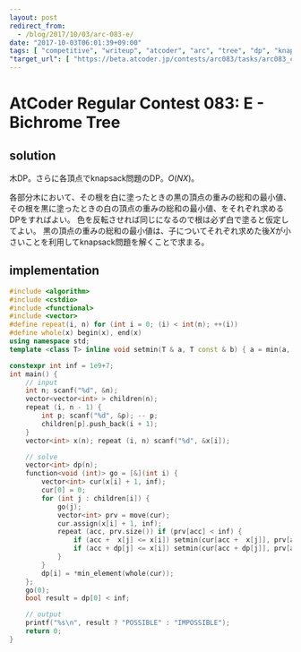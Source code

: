 ```yaml
---
layout: post
redirect_from:
  - /blog/2017/10/03/arc-083-e/
date: "2017-10-03T06:01:39+09:00"
tags: [ "competitive", "writeup", "atcoder", "arc", "tree", "dp", "knapsack-problem" ]
"target_url": [ "https://beta.atcoder.jp/contests/arc083/tasks/arc083_c" ]
---
```


# AtCoder Regular Contest 083: E - Bichrome Tree

## solution

木DP。さらに各頂点でknapsack問題のDP。$O(NX)$。

各部分木において、その根を白に塗ったときの黒の頂点の重みの総和の最小値、その根を黒に塗ったときの白の頂点の重みの総和の最小値、をそれぞれ求めるDPをすればよい。
色を反転させれば同じになるので根は必ず白で塗ると仮定してよい。
黒の頂点の重みの総和の最小値は、子についてそれぞれ求めた後$X$が小さいことを利用してknapsack問題を解くことで求まる。

## implementation

``` c++
#include <algorithm>
#include <cstdio>
#include <functional>
#include <vector>
#define repeat(i, n) for (int i = 0; (i) < int(n); ++(i))
#define whole(x) begin(x), end(x)
using namespace std;
template <class T> inline void setmin(T & a, T const & b) { a = min(a, b); }

constexpr int inf = 1e9+7;
int main() {
    // input
    int n; scanf("%d", &n);
    vector<vector<int> > children(n);
    repeat (i, n - 1) {
        int p; scanf("%d", &p); -- p;
        children[p].push_back(i + 1);
    }
    vector<int> x(n); repeat (i, n) scanf("%d", &x[i]);

    // solve
    vector<int> dp(n);
    function<void (int)> go = [&](int i) {
        vector<int> cur(x[i] + 1, inf);
        cur[0] = 0;
        for (int j : children[i]) {
            go(j);
            vector<int> prv = move(cur);
            cur.assign(x[i] + 1, inf);
            repeat (acc, prv.size()) if (prv[acc] < inf) {
                if (acc +  x[j] <= x[i]) setmin(cur[acc +  x[j]], prv[acc] + dp[j]);
                if (acc + dp[j] <= x[i]) setmin(cur[acc + dp[j]], prv[acc] +  x[j]);
            }
        }
        dp[i] = *min_element(whole(cur));
    };
    go(0);
    bool result = dp[0] < inf;

    // output
    printf("%s\n", result ? "POSSIBLE" : "IMPOSSIBLE");
    return 0;
}
```
